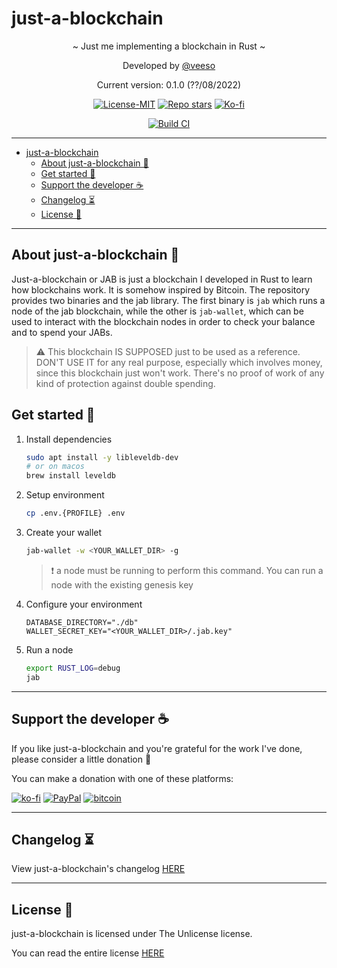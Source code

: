 # just-a-blockchain

<p align="center">~ Just me implementing a blockchain in Rust ~</p>

<p align="center">Developed by <a href="https://veeso.github.io/" target="_blank">@veeso</a></p>
<p align="center">Current version: 0.1.0 (??/08/2022)</p>

<p align="center">
  <a href="https://opensource.org/licenses/MIT"
    ><img
      src="https://img.shields.io/badge/License-MIT-teal.svg"
      alt="License-MIT"
  /></a>
  <a href="https://github.com/veeso/just-a-blockchain/stargazers"
    ><img
      src="https://img.shields.io/github/stars/veeso/just-a-blockchain.svg"
      alt="Repo stars"
  /></a>
  <a href="https://ko-fi.com/veeso">
    <img
      src="https://img.shields.io/badge/donate-ko--fi-red"
      alt="Ko-fi"
  /></a>
</p>
<p align="center">
  <a href="https://github.com/veeso/just-a-blockchain/actions"
    ><img
      src="https://github.com/veeso/just-a-blockchain/workflows/Build/badge.svg"
      alt="Build CI"
  /></a>
</p>

---

- [just-a-blockchain](#just-a-blockchain)
  - [About just-a-blockchain 💸](#about-just-a-blockchain-)
  - [Get started 🏁](#get-started-)
  - [Support the developer ☕](#support-the-developer-)
  - [Changelog ⏳](#changelog-)
  - [License 📃](#license-)

---

## About just-a-blockchain 💸

Just-a-blockchain or JAB is just a blockchain I developed in Rust to learn how blockchains work. It is somehow inspired by Bitcoin.
The repository provides two binaries and the jab library. The first binary is `jab` which runs a node of the jab blockchain, while the other is `jab-wallet`, which can be used to interact with the blockchain nodes in order to check your balance and to spend your JABs.

> ⚠️ This blockchain IS SUPPOSED just to be used as a reference. DON'T USE IT for any real purpose, especially which involves money, since this blockchain just won't work. There's no proof of work of any kind of protection against double spending.

## Get started 🏁

1. Install dependencies

    ```sh
    sudo apt install -y libleveldb-dev
    # or on macos
    brew install leveldb
    ```

2. Setup environment

    ```sh
    cp .env.{PROFILE} .env
    ```

3. Create your wallet

    ```sh
    jab-wallet -w <YOUR_WALLET_DIR> -g
    ```

    > ❗ a node must be running to perform this command. You can run a node with the existing genesis key

4. Configure your environment

    ```env
    DATABASE_DIRECTORY="./db"
    WALLET_SECRET_KEY="<YOUR_WALLET_DIR>/.jab.key"
    ```

5. Run a node

    ```sh
    export RUST_LOG=debug
    jab
    ```

---

## Support the developer ☕

If you like just-a-blockchain and you're grateful for the work I've done, please consider a little donation 🥳

You can make a donation with one of these platforms:

[![ko-fi](https://img.shields.io/badge/Ko--fi-F16061?style=for-the-badge&logo=ko-fi&logoColor=white)](https://ko-fi.com/veeso)
[![PayPal](https://img.shields.io/badge/PayPal-00457C?style=for-the-badge&logo=paypal&logoColor=white)](https://www.paypal.me/chrisintin)
[![bitcoin](https://img.shields.io/badge/Bitcoin-ff9416?style=for-the-badge&logo=bitcoin&logoColor=white)](https://btc.com/bc1qvlmykjn7htz0vuprmjrlkwtv9m9pan6kylsr8w)

---

## Changelog ⏳

View just-a-blockchain's changelog [HERE](CHANGELOG.md)

---

## License 📃

just-a-blockchain is licensed under The Unlicense license.

You can read the entire license [HERE](LICENSE)

